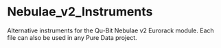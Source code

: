 # Nebulae_v2_Instruments
Alternative instruments for the Qu-Bit Nebulae v2 Eurorack module. Each file can also be used in any Pure Data project.
